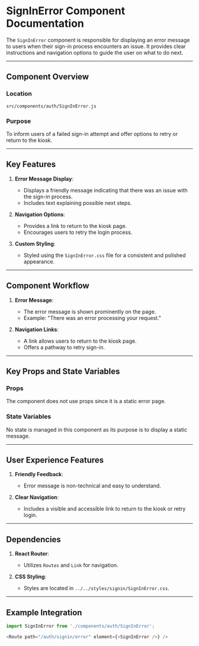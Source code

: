 # SignInError Component Documentation

The `SignInError` component is responsible for displaying an error message to users when their sign-in process encounters an issue. It provides clear instructions and navigation options to guide the user on what to do next.

---

## Component Overview

### Location
`src/components/auth/SignInError.js`

### Purpose
To inform users of a failed sign-in attempt and offer options to retry or return to the kiosk.

---

## Key Features

1. **Error Message Display**:
   - Displays a friendly message indicating that there was an issue with the sign-in process.
   - Includes text explaining possible next steps.

2. **Navigation Options**:
   - Provides a link to return to the kiosk page.
   - Encourages users to retry the login process.

3. **Custom Styling**:
   - Styled using the `SignInError.css` file for a consistent and polished appearance.

---

## Component Workflow

1. **Error Message**:
   - The error message is shown prominently on the page.
   - Example: "There was an error processing your request."

2. **Navigation Links**:
   - A link allows users to return to the kiosk page.
   - Offers a pathway to retry sign-in.

---

## Key Props and State Variables

### Props
The component does not use props since it is a static error page.

### State Variables
No state is managed in this component as its purpose is to display a static message.

---

## User Experience Features

1. **Friendly Feedback**:
   - Error message is non-technical and easy to understand.

2. **Clear Navigation**:
   - Includes a visible and accessible link to return to the kiosk or retry login.

---

## Dependencies

1. **React Router**:
   - Utilizes `Routes` and `Link` for navigation.

2. **CSS Styling**:
   - Styles are located in `../../styles/signin/SignInError.css`.

---

## Example Integration

```javascript
import SignInError from './components/auth/SignInError';

<Route path="/auth/signin/error" element={<SignInError />} />
